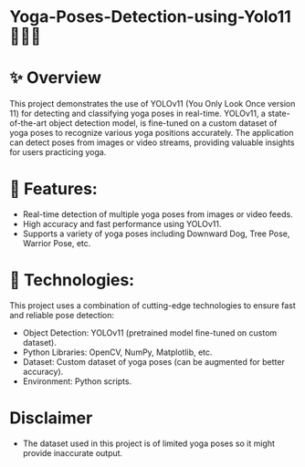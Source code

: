 # Yoga-Poses-Detection-using-Yolo11 🧘‍♂️🤖

# ✨ Overview
This project demonstrates the use of YOLOv11 (You Only Look Once version 11) for detecting and classifying yoga poses in real-time. YOLOv11, a state-of-the-art object detection model, is fine-tuned on a custom dataset of yoga poses to recognize various yoga positions accurately. The application can detect poses from images or video streams, providing valuable insights for users practicing yoga.

# 🌟 Features:
* Real-time detection of multiple yoga poses from images or video feeds.
* High accuracy and fast performance using YOLOv11.
* Supports a variety of yoga poses including Downward Dog, Tree Pose, Warrior Pose, etc.

# 🔧 Technologies:
This project uses a combination of cutting-edge technologies to ensure fast and reliable pose detection:
* Object Detection: YOLOv11 (pretrained model fine-tuned on custom dataset).
* Python Libraries: OpenCV, NumPy, Matplotlib, etc.
* Dataset: Custom dataset of yoga poses (can be augmented for better accuracy).
* Environment: Python scripts.


# Disclaimer #
* The dataset used in this project is of limited yoga poses so it might provide inaccurate output.
